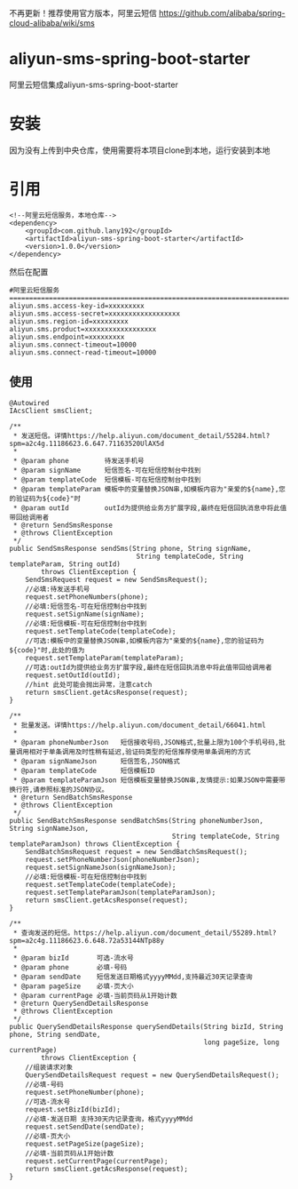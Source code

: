 不再更新！推荐使用官方版本，阿里云短信 https://github.com/alibaba/spring-cloud-alibaba/wiki/sms

# aliyun-sms-spring-boot-starter
阿里云短信集成aliyun-sms-spring-boot-starter

# 安装
 因为没有上传到中央仓库，使用需要将本项目clone到本地，运行安装到本地
 
 # 引用
 
    <!--阿里云短信服务，本地仓库-->
    <dependency>
        <groupId>com.github.lany192</groupId>
        <artifactId>aliyun-sms-spring-boot-starter</artifactId>
        <version>1.0.0</version>
    </dependency>
           
  然后在配置
  
    #阿里云短信服务==========================================================================
    aliyun.sms.access-key-id=xxxxxxxxx
    aliyun.sms.access-secret=xxxxxxxxxxxxxxxxxx
    aliyun.sms.region-id=xxxxxxxxx
    aliyun.sms.product=xxxxxxxxxxxxxxxxxx
    aliyun.sms.endpoint=xxxxxxxxx
    aliyun.sms.connect-timeout=10000
    aliyun.sms.connect-read-timeout=10000
 ## 使用

    @Autowired
    IAcsClient smsClient;
    
    /**
     * 发送短信。详情https://help.aliyun.com/document_detail/55284.html?spm=a2c4g.11186623.6.647.71163520UlAX5d
     *
     * @param phone         待发送手机号
     * @param signName      短信签名-可在短信控制台中找到
     * @param templateCode  短信模板-可在短信控制台中找到
     * @param templateParam 模板中的变量替换JSON串,如模板内容为"亲爱的${name},您的验证码为${code}"时
     * @param outId         outId为提供给业务方扩展字段,最终在短信回执消息中将此值带回给调用者
     * @return SendSmsResponse
     * @throws ClientException
     */
    public SendSmsResponse sendSms(String phone, String signName,
                                    String templateCode, String templateParam, String outId)
            throws ClientException {
        SendSmsRequest request = new SendSmsRequest();
        //必填:待发送手机号
        request.setPhoneNumbers(phone);
        //必填:短信签名-可在短信控制台中找到
        request.setSignName(signName);
        //必填:短信模板-可在短信控制台中找到
        request.setTemplateCode(templateCode);
        //可选:模板中的变量替换JSON串,如模板内容为"亲爱的${name},您的验证码为${code}"时,此处的值为
        request.setTemplateParam(templateParam);
        //可选:outId为提供给业务方扩展字段,最终在短信回执消息中将此值带回给调用者
        request.setOutId(outId);
        //hint 此处可能会抛出异常，注意catch
        return smsClient.getAcsResponse(request);
    }

    /**
     * 批量发送。详情https://help.aliyun.com/document_detail/66041.html
     *
     * @param phoneNumberJson   短信接收号码,JSON格式,批量上限为100个手机号码,批量调用相对于单条调用及时性稍有延迟,验证码类型的短信推荐使用单条调用的方式
     * @param signNameJson      短信签名,JSON格式
     * @param templateCode      短信模板ID
     * @param templateParamJson 短信模板变量替换JSON串,友情提示:如果JSON中需要带换行符,请参照标准的JSON协议。
     * @return SendBatchSmsResponse
     * @throws ClientException
     */
    public SendBatchSmsResponse sendBatchSms(String phoneNumberJson, String signNameJson,
                                             String templateCode, String templateParamJson) throws ClientException {
        SendBatchSmsRequest request = new SendBatchSmsRequest();
        request.setPhoneNumberJson(phoneNumberJson);
        request.setSignNameJson(signNameJson);
        //必填:短信模板-可在短信控制台中找到
        request.setTemplateCode(templateCode);
        request.setTemplateParamJson(templateParamJson);
        return smsClient.getAcsResponse(request);
    }

    /**
     * 查询发送的短信。https://help.aliyun.com/document_detail/55289.html?spm=a2c4g.11186623.6.648.72a53144NTp88y
     *
     * @param bizId       可选-流水号
     * @param phone       必填-号码
     * @param sendDate    短信发送日期格式yyyyMMdd,支持最近30天记录查询
     * @param pageSize    必填-页大小
     * @param currentPage 必填-当前页码从1开始计数
     * @return QuerySendDetailsResponse
     * @throws ClientException
     */
    public QuerySendDetailsResponse querySendDetails(String bizId, String phone, String sendDate,
                                                     long pageSize, long currentPage)
            throws ClientException {
        //组装请求对象
        QuerySendDetailsRequest request = new QuerySendDetailsRequest();
        //必填-号码
        request.setPhoneNumber(phone);
        //可选-流水号
        request.setBizId(bizId);
        //必填-发送日期 支持30天内记录查询，格式yyyyMMdd
        request.setSendDate(sendDate);
        //必填-页大小
        request.setPageSize(pageSize);
        //必填-当前页码从1开始计数
        request.setCurrentPage(currentPage);
        return smsClient.getAcsResponse(request);
    }
